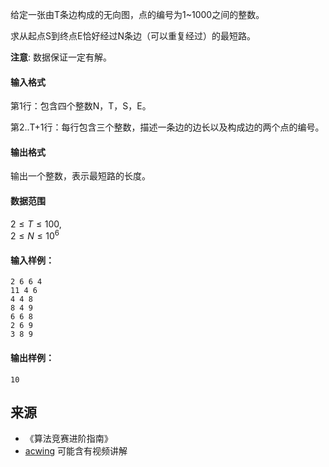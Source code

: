 给定一张由T条边构成的无向图，点的编号为1~1000之间的整数。

求从起点S到终点E恰好经过N条边（可以重复经过）的最短路。

**注意**: 数据保证一定有解。

#### 输入格式

第1行：包含四个整数N，T，S，E。

第2..T+1行：每行包含三个整数，描述一条边的边长以及构成边的两个点的编号。

#### 输出格式

输出一个整数，表示最短路的长度。

#### 数据范围

$2 \le T \le 100$,  
$2 \le N \le 10^6$

#### 输入样例：

```
2 6 6 4
11 4 6
4 4 8
8 4 9
6 6 8
2 6 9
3 8 9
```

#### 输出样例：

```
10
```

## 来源 
- 《算法竞赛进阶指南》
- [acwing](https://www.acwing.com/problem/content/347/) 可能含有视频讲解